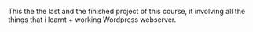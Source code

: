 This the the last and the finished project of this course, it involving all the things that i learnt + working Wordpress webserver.
